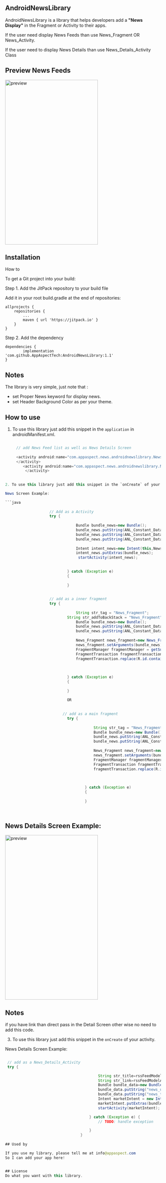 ## AndroidNewsLibrary

AndroidNewsLibrary is a library that helps developers add a **"News Display"** in the Fragment or Activity to their apps.


If the user need display News Feeds than use News_Fragment OR News_Activity. 

If the user need to display News Details than use News_Details_Activity Class



## Preview News Feeds
<img src="screenshot1.jpeg" alt="preview" width="300" height="533">


## Installation

How to

To get a Git project into your build:

Step 1. Add the JitPack repository to your build file 


Add it in your root build.gradle at the end of repositories:

	allprojects {
		repositories {
			...
			maven { url 'https://jitpack.io' }
		}
	}



Step 2. Add the dependency

	dependencies {
	        implementation 'com.github.AppAspectTech:AndroidNewsLibrary:1.1'
	}

## Notes
The library is very simple, just note that :
* set Proper News keyword for display news.
* set Header Background Color as per your theme.


## How to use

1. To use this library just add this snippet in the `application` in androidManifest.xml.
```java

     // add News Feed list as well as News Details Screen
    
     <activity android:name="com.appaspect.news.androidnewslibrary.News_Activity">
     </activity>
        <activity android:name="com.appaspect.news.androidnewslibrary.News_Details_Activity">
         </activity>
        
        
2. To use this library just add this snippet in the `onCreate` of your activity.

News Screen Example:

```java
                    
                    // Add as a Activity
                    try {
                    
                                Bundle bundle_news=new Bundle();
                                bundle_news.putString(ANL_Constant_Data.News_keyword,"Cricket");    // set News keyword for listing
                                bundle_news.putString(ANL_Constant_Data.News_Color_Code,"#000000");   // set Header Background Color
                                bundle_news.putString(ANL_Constant_Data.News_Color_Code,"#000000"); 
                    
                                Intent intent_news=new Intent(this,News_Activity.class);
                                intent_news.putExtras(bundle_news);
                                 startActivity(intent_news);
                    
                    
                            } catch (Exception e)
                            {
                    
                            }
                            
                            
                    // add as a inner fragment 
                    try {
                    
                                String str_tag = "News_Fragment";
                            String str_addToBackStack = "News_Fragment";;
                                Bundle bundle_news=new Bundle();
                                bundle_news.putString(ANL_Constant_Data.News_keyword,"Cricket");   // set News keyword for listing
                                bundle_news.putString(ANL_Constant_Data.News_Color_Code,"#000000");   // set Header Background Color
                    
                                News_Fragment news_fragment=new News_Fragment();
                                news_fragment.setArguments(bundle_news);
                                FragmentManager fragmentManager = getSupportFragmentManager();
                                FragmentTransaction fragmentTransaction = fragmentManager.beginTransaction();
                                fragmentTransaction.replace(R.id.container, news_fragment, str_tag).addToBackStack(str_addToBackStack).commit();
                    
                    
                    
                            } catch (Exception e)
                            {
                    
                            }
                            
                            OR
                            
                            
                          // add as a main fragment  
                            try {
                            
                                        String str_tag = "News_Fragment";
                                        Bundle bundle_news=new Bundle();
                                        bundle_news.putString(ANL_Constant_Data.News_keyword,"Cricket");   // set News keyword for listing
                                        bundle_news.putString(ANL_Constant_Data.News_Color_Code,"#000000");    // set Header Background Color
                            
                                        News_Fragment news_fragment=new News_Fragment();
                                        news_fragment.setArguments(bundle_news);
                                        FragmentManager fragmentManager = getSupportFragmentManager();
                                        FragmentTransaction fragmentTransaction = fragmentManager.beginTransaction();
                                        fragmentTransaction.replace(R.id.container, news_fragment, str_tag).commit();
                            
                            
                            
                                    } catch (Exception e)
                                    {
                            
                                    }
                            
                            
```


## News Details Screen Example:

<img src="screenshot2.jpeg" alt="preview" width="300" height="533">
     
## Notes
if you have link than direct pass in the Detail Screen other wise no need to add this code.

3. To use this library just add this snippet in the `onCreate` of your activity.

News Details Screen Example:
     
  ```java 
  
   // add as a News_Details_Activity
   try {

                                            String str_title=rssFeedModelArrayList.get(position).title;
                                            String str_link=rssFeedModelArrayList.get(position).link;
                                            Bundle bundle_data=new Bundle();
                                            bundle_data.putString("news_url",str_link);
                                            bundle_data.putString("news_title",str_title);
                                            Intent marketIntent = new Intent(context,News_Details_Activity.class);
                                            marketIntent.putExtras(bundle_data);
                                            startActivity(marketIntent);

                                        } catch (Exception e) {
                                            // TODO: handle exception

                                        }
                                    }
                                    
## Used by

If you use my library, please tell me at info@appaspect.com
So I can add your app here!


## License
Do what you want with this library.
